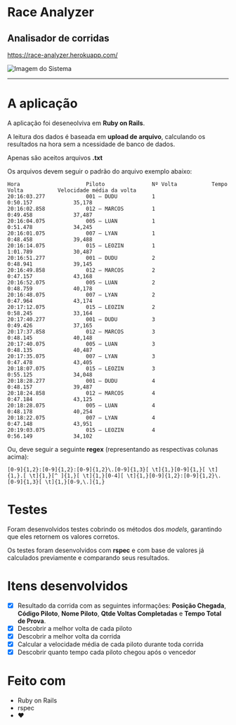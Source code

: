 # Race Analyzer
## Analisador de corridas

https://race-analyzer.herokuapp.com/

![Imagem do Sistema](https://i.imgur.com/woX09ui.png)

--------

# A aplicação
A aplicação foi deseneolviva em **Ruby on Rails**.

A leitura dos dados é baseada em **upload de arquivo**, calculando os resultados na hora sem a ncessidade de banco de dados.

Apenas são aceitos arquivos **.txt**

Os arquivos devem seguir o padrão do arquivo exemplo abaixo:
```text
Hora                     Piloto               Nº Volta           Tempo Volta           Velocidade média da volta
20:16:03.277             001 – DUDU           1                   0:50.157             35,178
20:16:02.858             012 – MARCOS         1                   0:49.458             37,487
20:16:04.075             005 – LUAN           1                   0:51.478             34,245
20:16:01.075             007 – LYAN           1                   0:48.458             39,488
20:16:14.075             015 – LEOZIN         1                   1:01.789             30,487
20:16:51.277             001 – DUDU           2                   0:48.941             39,145
20:16:49.858             012 – MARCOS         2                   0:47.157             43,168
20:16:52.075             005 – LUAN           2                   0:48.759             40,178
20:16:48.075             007 – LYAN           2                   0:47.964             43,174
20:17:12.075             015 – LEOZIN         2                   0:58.245             33,164
20:17:40.277             001 – DUDU           3                   0:49.426             37,165
20:17:37.858             012 – MARCOS         3                   0:48.145             40,148
20:17:40.075             005 – LUAN           3                   0:48.135             40,487
20:17:35.075             007 – LYAN           3                   0:47.478             43,405
20:18:07.075             015 – LEOZIN         3                   0:55.125             34,048
20:18:28.277             001 – DUDU           4                   0:48.157             39,487
20:18:24.858             012 – MARCOS         4                   0:47.184             43,125
20:18:28.075             005 – LUAN           4                   0:48.178             40,254
20:18:22.075             007 – LYAN           4                   0:47.148             43,951
20:19:03.075             015 – LEOZIN         4                   0:56.149             34,102
```

Ou, deve seguir a seguinte **regex** (representando as respectivas colunas acima):
```
[0-9]{1,2}:[0-9]{1,2}:[0-9]{1,2}\.[0-9]{1,3}[ \t]{1,}[0-9]{1,}[ \t]{1,}.[ \t]{1,}[^ ]{1,}[ \t]{1,}[0-4][ \t]{1,}[0-9]{1,2}:[0-9]{1,2}\.[0-9]{1,3}[ \t]{1,}[0-9,\.]{1,}
``` 

# Testes
Foram desenvolvidos testes cobrindo os métodos dos *models*, garantindo que eles retornem os valores corretos.

Os testes foram desenvolvidos com **rspec** e com base de valores já calculados previamente e comparando seus resultados.

# Itens desenvolvidos
- [x] Resultado da corrida com as seguintes informações: **Posição Chegada**, **Código Piloto**, **Nome Piloto**, **Qtde Voltas Completadas** e **Tempo Total de Prova**.
- [x] Descobrir a melhor volta de cada piloto
- [x] Descobrir a melhor volta da corrida
- [x] Calcular a velocidade média de cada piloto durante toda corrida
- [x] Descobrir quanto tempo cada piloto chegou após o vencedor

# Feito com
- Ruby on Rails
- rspec
- ❤️